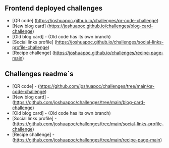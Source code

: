 ## Frontend deployed challenges
- [QR code] (https://joshuapoc.github.io/challenges/qr-code-challenge)
- [New blog card] (https://joshuapoc.github.io/challenges/blog-card-challenge)
- [Old blog card] - (Old code has its own branch)
- [Social links profile] (https://joshuapoc.github.io/challenges/social-links-profile-challenge)
- [Recipe challenge] (https://joshuapoc.github.io/challenges/recipe-page-main)

## Challenges readme´s 
- [QR code] - (https://github.com/joshuapoc/challenges/tree/main/qr-code-challenge)
- [New blog card] - (https://github.com/joshuapoc/challenges/tree/main/blog-card-challenge)
- [Old blog card] - (Old code has its own branch)
- [Social links profile] - (https://github.com/joshuapoc/challenges/tree/main/social-links-profile-challenge)
- [Recipe challenge] - (https://github.com/joshuapoc/challenges/tree/main/recipe-page-main)